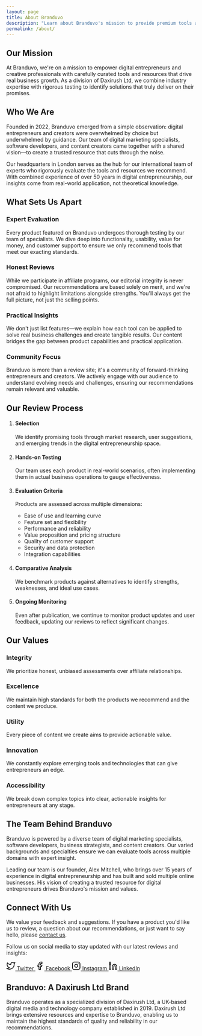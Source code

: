 ```yaml
---
layout: page
title: About Branduvo
description: "Learn about Branduvo's mission to provide premium tools and resources for digital entrepreneurs and creative professionals."
permalink: /about/
---
```



<h2 id="our-mission">Our Mission</h2>
<p>At Branduvo, we're on a mission to empower digital entrepreneurs and creative professionals with carefully curated tools and resources that drive real business growth. As a division of Daxirush Ltd, we combine industry expertise with rigorous testing to identify solutions that truly deliver on their promises.</p>

<h2 id="who-we-are">Who We Are</h2>
<p>Founded in 2022, Branduvo emerged from a simple observation: digital entrepreneurs and creators were overwhelmed by choice but underwhelmed by guidance. Our team of digital marketing specialists, software developers, and content creators came together with a shared vision—to create a trusted resource that cuts through the noise.</p>
<p>Our headquarters in London serves as the hub for our international team of experts who rigorously evaluate the tools and resources we recommend. With combined experience of over 50 years in digital entrepreneurship, our insights come from real-world application, not theoretical knowledge.</p>

<h2 id="what-sets-us-apart">What Sets Us Apart</h2>
<!-- You might want to style this section as a grid, similar to "benefits-grid" in your example -->
<div class="feature-items"> <!-- Add a class for potential grid styling -->
  <div class="feature-item">
    <h3 id="expert-evaluation">Expert Evaluation</h3>
    <p>Every product featured on Branduvo undergoes thorough testing by our team of specialists. We dive deep into functionality, usability, value for money, and customer support to ensure we only recommend tools that meet our exacting standards.</p>
  </div>
  <div class="feature-item">
    <h3 id="honest-reviews">Honest Reviews</h3>
    <p>While we participate in affiliate programs, our editorial integrity is never compromised. Our recommendations are based solely on merit, and we're not afraid to highlight limitations alongside strengths. You'll always get the full picture, not just the selling points.</p>
  </div>
  <div class="feature-item">
    <h3 id="practical-insights">Practical Insights</h3>
    <p>We don't just list features—we explain how each tool can be applied to solve real business challenges and create tangible results. Our content bridges the gap between product capabilities and practical application.</p>
  </div>
  <div class="feature-item">
    <h3 id="community-focus">Community Focus</h3>
    <p>Branduvo is more than a review site; it's a community of forward-thinking entrepreneurs and creators. We actively engage with our audience to understand evolving needs and challenges, ensuring our recommendations remain relevant and valuable.</p>
  </div>
</div>

<h2 id="our-review-process">Our Review Process</h2>
<ol class="styled-list"> <!-- Add a class for styling if needed -->
  <li>
    <h4 id="selection">Selection</h4>
    <p>We identify promising tools through market research, user suggestions, and emerging trends in the digital entrepreneurship space.</p>
  </li>
  <li>
    <h4 id="hands-on-testing">Hands-on Testing</h4>
    <p>Our team uses each product in real-world scenarios, often implementing them in actual business operations to gauge effectiveness.</p>
  </li>
  <li>
    <h4 id="evaluation-criteria">Evaluation Criteria</h4>
    <p>Products are assessed across multiple dimensions:</p>
    <ul>
      <li>Ease of use and learning curve</li>
      <li>Feature set and flexibility</li>
      <li>Performance and reliability</li>
      <li>Value proposition and pricing structure</li>
      <li>Quality of customer support</li>
      <li>Security and data protection</li>
      <li>Integration capabilities</li>
    </ul>
  </li>
  <li>
    <h4 id="comparative-analysis">Comparative Analysis</h4>
    <p>We benchmark products against alternatives to identify strengths, weaknesses, and ideal use cases.</p>
  </li>
  <li>
    <h4 id="ongoing-monitoring">Ongoing Monitoring</h4>
    <p>Even after publication, we continue to monitor product updates and user feedback, updating our reviews to reflect significant changes.</p>
  </li>
</ol>

<h2 id="our-values">Our Values</h2>
<div class="value-items"> <!-- Add a class for potential grid styling -->
  <div class="value-item">
    <h3 id="integrity">Integrity</h3>
    <p>We prioritize honest, unbiased assessments over affiliate relationships.</p>
  </div>
  <div class="value-item">
    <h3 id="excellence">Excellence</h3>
    <p>We maintain high standards for both the products we recommend and the content we produce.</p>
  </div>
  <div class="value-item">
    <h3 id="utility">Utility</h3>
    <p>Every piece of content we create aims to provide actionable value.</p>
  </div>
  <div class="value-item">
    <h3 id="innovation">Innovation</h3>
    <p>We constantly explore emerging tools and technologies that can give entrepreneurs an edge.</p>
  </div>
  <div class="value-item">
    <h3 id="accessibility">Accessibility</h3>
    <p>We break down complex topics into clear, actionable insights for entrepreneurs at any stage.</p>
  </div>
</div>

<h2 id="the-team-behind-branduvo">The Team Behind Branduvo</h2>
<p>Branduvo is powered by a diverse team of digital marketing specialists, software developers, business strategists, and content creators. Our varied backgrounds and specialties ensure we can evaluate tools across multiple domains with expert insight.</p>
<p>Leading our team is our founder, Alex Mitchell, who brings over 15 years of experience in digital entrepreneurship and has built and sold multiple online businesses. His vision of creating a trusted resource for digital entrepreneurs drives Branduvo's mission and values.</p>

<h2 id="connect-with-us">Connect With Us</h2>
<p>We value your feedback and suggestions. If you have a product you'd like us to review, a question about our recommendations, or just want to say hello, please <a href="mailto:contact@branduvo.com">contact us</a>. <!-- Replace with your actual contact email or link to contact page --> </p>
<p>Follow us on social media to stay updated with our latest reviews and insights:</p>
<div class="social-links">
  <a href="https://twitter.com/branduvo" target="_blank" rel="noopener noreferrer" aria-label="Branduvo on Twitter">
    <svg xmlns="http://www.w3.org/2000/svg" width="24" height="24" viewBox="0 0 24 24" fill="none" stroke="currentColor" stroke-width="2" stroke-linecap="round" stroke-linejoin="round" class="feather feather-twitter"><path d="M23 3a10.9 10.9 0 0 1-3.14 1.53 4.48 4.48 0 0 0-7.86 3v1A10.66 10.66 0 0 1 3 4s-4 9 5 13a11.64 11.64 0 0 1-7 2c9 5 20 0 20-11.5a4.5 4.5 0 0 0-.08-.83A7.72 7.72 0 0 0 23 3z"></path></svg>
    <span>Twitter</span>
  </a>
  <a href="https://facebook.com/branduvo" target="_blank" rel="noopener noreferrer" aria-label="Branduvo on Facebook">
    <svg xmlns="http://www.w3.org/2000/svg" width="24" height="24" viewBox="0 0 24 24" fill="none" stroke="currentColor" stroke-width="2" stroke-linecap="round" stroke-linejoin="round" class="feather feather-facebook"><path d="M18 2h-3a5 5 0 0 0-5 5v3H7v4h3v8h4v-8h3l1-4h-4V7a1 1 0 0 1 1-1h3z"></path></svg>
    <span>Facebook</span>
  </a>
  <a href="https://instagram.com/branduvo" target="_blank" rel="noopener noreferrer" aria-label="Branduvo on Instagram">
    <svg xmlns="http://www.w3.org/2000/svg" width="24" height="24" viewBox="0 0 24 24" fill="none" stroke="currentColor" stroke-width="2" stroke-linecap="round" stroke-linejoin="round" class="feather feather-instagram"><rect x="2" y="2" width="20" height="20" rx="5" ry="5"></rect><path d="M16 11.37A4 4 0 1 1 12.63 8 4 4 0 0 1 16 11.37z"></path><line x1="17.5" y1="6.5" x2="17.51" y2="6.5"></line></svg>
    <span>Instagram</span>
  </a>
  <a href="https://linkedin.com/company/branduvo" target="_blank" rel="noopener noreferrer" aria-label="Branduvo on LinkedIn">
    <svg xmlns="http://www.w3.org/2000/svg" width="24" height="24" viewBox="0 0 24 24" fill="none" stroke="currentColor" stroke-width="2" stroke-linecap="round" stroke-linejoin="round" class="feather feather-linkedin"><path d="M16 8a6 6 0 0 1 6 6v7h-4v-7a2 2 0 0 0-2-2 2 2 0 0 0-2 2v7h-4v-7a6 6 0 0 1 6-6z"></path><rect x="2" y="9" width="4" height="12"></rect><circle cx="4" cy="4" r="2"></circle></svg>
    <span>LinkedIn</span>
  </a>
</div>

<h2 id="branduvo-a-daxirush-ltd-brand">Branduvo: A Daxirush Ltd Brand</h2>
<p>Branduvo operates as a specialized division of Daxirush Ltd, a UK-based digital media and technology company established in 2019. Daxirush Ltd brings extensive resources and expertise to Branduvo, enabling us to maintain the highest standards of quality and reliability in our recommendations.</p>

